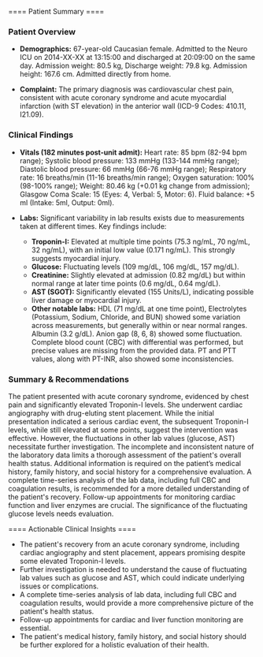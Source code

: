 
==== Patient Summary ====

### Patient Overview

- **Demographics:** 67-year-old Caucasian female. Admitted to the Neuro ICU on 2014-XX-XX at 13:15:00 and discharged at 20:09:00 on the same day.  Admission weight: 80.5 kg, Discharge weight: 79.8 kg. Admission height: 167.6 cm.  Admitted directly from home.

- **Complaint:**  The primary diagnosis was cardiovascular chest pain, consistent with acute coronary syndrome and acute myocardial infarction (with ST elevation) in the anterior wall (ICD-9 Codes: 410.11, I21.09).


### Clinical Findings

- **Vitals (182 minutes post-unit admit):** Heart rate: 85 bpm (82-94 bpm range); Systolic blood pressure: 133 mmHg (133-144 mmHg range); Diastolic blood pressure: 66 mmHg (66-76 mmHg range); Respiratory rate: 16 breaths/min (11-16 breaths/min range); Oxygen saturation: 100% (98-100% range); Weight: 80.46 kg (+0.01 kg change from admission); Glasgow Coma Scale: 15 (Eyes: 4, Verbal: 5, Motor: 6).  Fluid balance: +5 ml (Intake: 5ml, Output: 0ml).

- **Labs:**  Significant variability in lab results exists due to measurements taken at different times.  Key findings include:
    - **Troponin-I:** Elevated at multiple time points (75.3 ng/mL, 70 ng/mL, 32 ng/mL), with an initial low value (0.171 ng/mL). This strongly suggests myocardial injury.
    - **Glucose:** Fluctuating levels (109 mg/dL, 106 mg/dL, 157 mg/dL).
    - **Creatinine:** Slightly elevated at admission (0.82 mg/dL) but within normal range at later time points (0.6 mg/dL, 0.64 mg/dL).
    - **AST (SGOT):** Significantly elevated (155 Units/L), indicating possible liver damage or myocardial injury.
    - **Other notable labs:** HDL (71 mg/dL at one time point),  Electrolytes (Potassium, Sodium, Chloride, and BUN) showed some variation across measurements, but generally within or near normal ranges.  Albumin (3.2 g/dL).  Anion gap (8, 6, 8) showed some fluctuation.  Complete blood count (CBC) with differential was performed, but precise values are missing from the provided data. PT and PTT values, along with PT-INR, also showed some inconsistencies.


### Summary & Recommendations

The patient presented with acute coronary syndrome, evidenced by chest pain and significantly elevated Troponin-I levels.  She underwent cardiac angiography with drug-eluting stent placement.  While the initial presentation indicated a serious cardiac event, the subsequent Troponin-I levels, while still elevated at some points, suggest the intervention was effective.  However, the fluctuations in other lab values (glucose, AST) necessitate further investigation.  The incomplete and inconsistent nature of the laboratory data limits a thorough assessment of the patient's overall health status.  Additional information is required on the patient’s medical history, family history, and social history for a comprehensive evaluation.  A complete time-series analysis of the lab data, including full CBC and coagulation results, is recommended for a more detailed understanding of the patient's recovery.  Follow-up appointments for monitoring cardiac function and liver enzymes are crucial.  The significance of the fluctuating glucose levels needs evaluation.

==== Actionable Clinical Insights ====

- The patient's recovery from an acute coronary syndrome, including cardiac angiography and stent placement, appears promising despite some elevated Troponin-I levels.
- Further investigation is needed to understand the cause of fluctuating lab values such as glucose and AST, which could indicate underlying issues or complications.
- A complete time-series analysis of lab data, including full CBC and coagulation results, would provide a more comprehensive picture of the patient's health status.
- Follow-up appointments for cardiac and liver function monitoring are essential.
- The patient's medical history, family history, and social history should be further explored for a holistic evaluation of their health.
